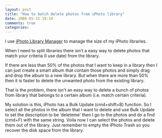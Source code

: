 ```yaml
---
layout: post
title: "How to batch delete photos from iPhoto library"
date: 2008-05-31 19:19
comments: true
categories: 
---
```


<p>I use <a href="http://www.fatcatsoftware.com/iplm/">iPhoto Library Manager</a> to manage the size of my iPhoto libraries.</p>

<p>When I need to split libraries there isn't a easy way to delete photos that match your criteria (I use date) from the library.</p>

<p>If there are less than 50% of the photos that I want to keep in a library then I can just create a smart album that contain those photos and simply drag and drop the album to a new library. But when there are more than 50% then it is faster to delete the unwanted photo from the existing library.</p>

<p>That is the problem, there isn't an easy way to delete a bunch of photos from library that belongs to a certain album (i.e. match certain criteria).</p>

<p>My solution is this, iPhoto has a Bulk Update (cmd+shift+B) function. So I select all the photos in the album that I want to delete and use Bulk Update to set the description to be &#8216;deleteme' then I go to the photos and do a find (cmd+F) with the same string. Voila now I can select the photos and delete them out of the library. Just remember to empty the iPhoto Trash so you recover the disk space from the library.</p>
